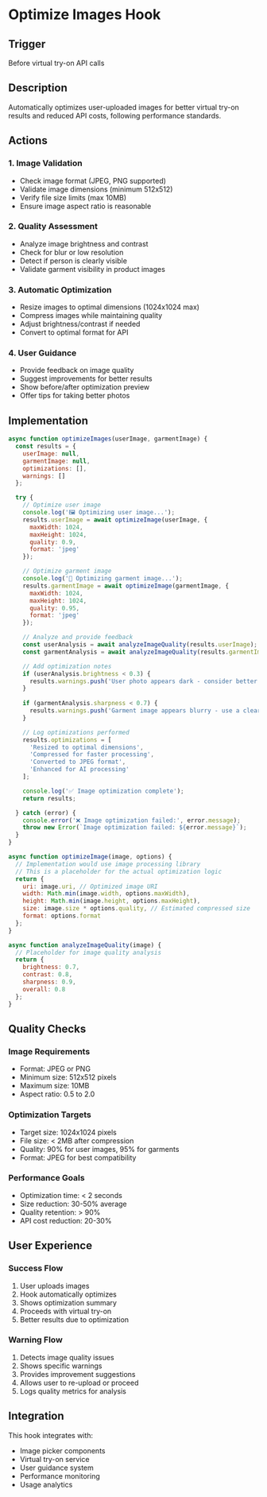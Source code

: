 # Optimize Images Hook

## Trigger
Before virtual try-on API calls

## Description
Automatically optimizes user-uploaded images for better virtual try-on results and reduced API costs, following performance standards.

## Actions

### 1. Image Validation
- Check image format (JPEG, PNG supported)
- Validate image dimensions (minimum 512x512)
- Verify file size limits (max 10MB)
- Ensure image aspect ratio is reasonable

### 2. Quality Assessment
- Analyze image brightness and contrast
- Check for blur or low resolution
- Detect if person is clearly visible
- Validate garment visibility in product images

### 3. Automatic Optimization
- Resize images to optimal dimensions (1024x1024 max)
- Compress images while maintaining quality
- Adjust brightness/contrast if needed
- Convert to optimal format for API

### 4. User Guidance
- Provide feedback on image quality
- Suggest improvements for better results
- Show before/after optimization preview
- Offer tips for taking better photos

## Implementation

```javascript
async function optimizeImages(userImage, garmentImage) {
  const results = {
    userImage: null,
    garmentImage: null,
    optimizations: [],
    warnings: []
  };

  try {
    // Optimize user image
    console.log('🖼️ Optimizing user image...');
    results.userImage = await optimizeImage(userImage, {
      maxWidth: 1024,
      maxHeight: 1024,
      quality: 0.9,
      format: 'jpeg'
    });

    // Optimize garment image
    console.log('👕 Optimizing garment image...');
    results.garmentImage = await optimizeImage(garmentImage, {
      maxWidth: 1024,
      maxHeight: 1024,
      quality: 0.95,
      format: 'jpeg'
    });

    // Analyze and provide feedback
    const userAnalysis = await analyzeImageQuality(results.userImage);
    const garmentAnalysis = await analyzeImageQuality(results.garmentImage);

    // Add optimization notes
    if (userAnalysis.brightness < 0.3) {
      results.warnings.push('User photo appears dark - consider better lighting');
    }
    
    if (garmentAnalysis.sharpness < 0.7) {
      results.warnings.push('Garment image appears blurry - use a clearer photo');
    }

    // Log optimizations performed
    results.optimizations = [
      'Resized to optimal dimensions',
      'Compressed for faster processing',
      'Converted to JPEG format',
      'Enhanced for AI processing'
    ];

    console.log('✅ Image optimization complete');
    return results;

  } catch (error) {
    console.error('❌ Image optimization failed:', error.message);
    throw new Error(`Image optimization failed: ${error.message}`);
  }
}

async function optimizeImage(image, options) {
  // Implementation would use image processing library
  // This is a placeholder for the actual optimization logic
  return {
    uri: image.uri, // Optimized image URI
    width: Math.min(image.width, options.maxWidth),
    height: Math.min(image.height, options.maxHeight),
    size: image.size * options.quality, // Estimated compressed size
    format: options.format
  };
}

async function analyzeImageQuality(image) {
  // Placeholder for image quality analysis
  return {
    brightness: 0.7,
    contrast: 0.8,
    sharpness: 0.9,
    overall: 0.8
  };
}
```

## Quality Checks

### Image Requirements
- Format: JPEG or PNG
- Minimum size: 512x512 pixels
- Maximum size: 10MB
- Aspect ratio: 0.5 to 2.0

### Optimization Targets
- Target size: 1024x1024 pixels
- File size: < 2MB after compression
- Quality: 90% for user images, 95% for garments
- Format: JPEG for best compatibility

### Performance Goals
- Optimization time: < 2 seconds
- Size reduction: 30-50% average
- Quality retention: > 90%
- API cost reduction: 20-30%

## User Experience

### Success Flow
1. User uploads images
2. Hook automatically optimizes
3. Shows optimization summary
4. Proceeds with virtual try-on
5. Better results due to optimization

### Warning Flow
1. Detects image quality issues
2. Shows specific warnings
3. Provides improvement suggestions
4. Allows user to re-upload or proceed
5. Logs quality metrics for analysis

## Integration
This hook integrates with:
- Image picker components
- Virtual try-on service
- User guidance system
- Performance monitoring
- Usage analytics